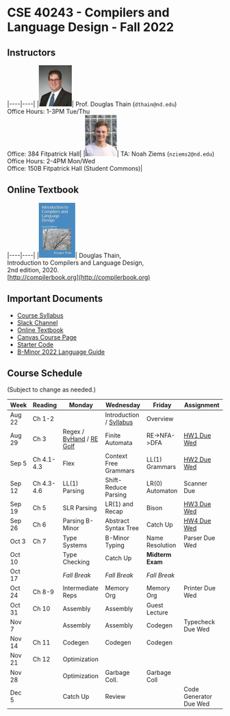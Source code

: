 # CSE 40243 - Compilers and Language Design - Fall 2022

## Instructors

|----|----|
|![](images/dthain-small.jpg)| Prof. Douglas Thain (`dthain@nd.edu`)<br> Office Hours: 1-3PM Tue/Thu <br> Office: 384 Fitpatrick Hall|
|![](images/nziems2-small.jpg)| TA: Noah Ziems (`nziems2@nd.edu`)<br> Office Hours: 2-4PM Mon/Wed <br> Office: 150B Fitpatrick Hall (Student Commons)|

## Online Textbook

|----|----|
|![](images/compilerbook-small.jpg)| Douglas Thain,<br>Introduction to Compilers and Language Design,<br>2nd edition, 2020.<br>[http://compilerbook.org](http://compilerbook.org)

## Important Documents

- [Course Syllabus](syllabus.md)
- [Slack Channel](https://nd-cse.slack.com/channels/compilers-fa22)
- [Online Textbook](http://compilerbook.org)
- [Canvas Course Page](https://canvas.nd.edu/courses/52550)
- [Starter Code](https://github.com/dthain/compilerbook-starter-code)
- [B-Minor 2022 Language Guide](bminor.md)

## Course Schedule

(Subject to change as needed.)

|Week | Reading | Monday | Wednesday | Friday | Assignment |
|-----|---------|-------|------------|--------|------------|
|Aug 22 | Ch 1-2     |                 | Introduction / [Syllabus](syllabus.md)  | Overview        |  |
|Aug 29 | Ch 3       | Regex / [ByHand](https://github.com/cooperative-computing-lab/cctools/blob/master/dttools/src/jx_parse.c#L254) / [RE Golf](http://alf.nu/RegexGolf?world=regex&level=r02) | Finite Automata       | RE->NFA->DFA    | [HW1 Due Wed](homework.md) | 
|Sep 5  | Ch 4.1-4.3 | Flex            | Context Free Grammars | LL(1) Grammars  | [HW2 Due Wed](homework.md) | 
|Sep 12 | Ch 4.3-4.6 | LL(1) Parsing   | Shift-Reduce Parsing  | LR(0) Automaton | Scanner Due |
|Sep 19 | Ch 5       | SLR Parsing     | LR(1) and Recap       | Bison           | [HW3 Due Wed](homework.md) |
|Sep 26 | Ch 6       | Parsing B-Minor | Abstract Syntax Tree  | Catch Up        | [HW4 Due Wed](homework.md) |
|Oct 3  | Ch 7       | Type Systems    | B-Minor Typing        | Name Resolution  | Parser Due Wed |
|Oct 10 |            | Type Checking   | Catch Up              | **Midterm Exam** |                   |
|Oct 17 |            | *Fall Break*    | *Fall Break*          | *Fall Break*     |                   |
|Oct 24 | Ch 8-9     | Intermediate Reps | Memory Org          | Memory Org       | Printer Due Wed   |
|Oct 31 | Ch 10      | Assembly        | Assembly              | Guest Lecture    |                   |
|Nov 7  |            | Assembly        | Assembly              | Codegen          | Typecheck Due Wed |
|Nov 14 | Ch 11      | Codegen         | Codegen               | Codegen          |                   |
|Nov 21 | Ch 12      | Optimization    |                       |                  |                   |
|Nov 28 |            | Optimization    | Garbage Coll.         | Garbage Coll     |
|Dec 5  |            | Catch Up        | Review                |                  |  Code Generator Due Wed|
